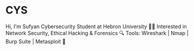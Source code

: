 # CYS
 Hi, I'm Sufyan
 Cybersecurity Student at Hebron University  🧑‍💻
 Interested in Network Security, Ethical Hacking & Forensics  🔍
 Tools: Wireshark | Nmap | Burp Suite | Metasploit 🧰
